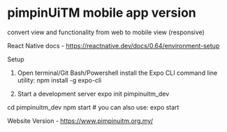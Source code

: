 # pimpinUiTM mobile app version
convert view and functionality from web to mobile view (responsive)

React Native docs - https://reactnative.dev/docs/0.64/environment-setup

Setup
1. Open terminal/Git Bash/Powershell
install the Expo CLI command line utility:
npm install -g expo-cli

2. Start a development server
expo init pimpinuitm_dev

cd pimpinuitm_dev
npm start # you can also use: expo start

Website Version - https://www.pimpinuitm.org.my/

